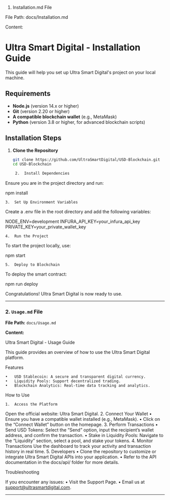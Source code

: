 1. Installation.md File

File Path: docs/Installation.md

Content:

# Ultra Smart Digital - Installation Guide

This guide will help you set up Ultra Smart Digital's project on your local machine.

## Requirements
- **Node.js** (version 14.x or higher)
- **Git** (version 2.20 or higher)
- **A compatible blockchain wallet** (e.g., MetaMask)
- **Python** (version 3.8 or higher, for advanced blockchain scripts)

## Installation Steps

1. **Clone the Repository**
   ```bash
   git clone https://github.com/UltraSmartDigital/USD-Blockchain.git
   cd USD-Blockchain

	2.	Install Dependencies
Ensure you are in the project directory and run:

npm install


	3.	Set Up Environment Variables
Create a .env file in the root directory and add the following variables:

NODE_ENV=development
INFURA_API_KEY=your_infura_api_key
PRIVATE_KEY=your_private_wallet_key


	4.	Run the Project
To start the project locally, use:

npm start


	5.	Deploy to Blockchain
To deploy the smart contract:

npm run deploy



Congratulations! Ultra Smart Digital is now ready to use.

---

### **2. `Usage.md` File**  
**File Path:** `docs/Usage.md`

**Content:**

Ultra Smart Digital - Usage Guide

This guide provides an overview of how to use the Ultra Smart Digital platform.

Features

	•	USD Stablecoin: A secure and transparent digital currency.
	•	Liquidity Pools: Support decentralized trading.
	•	Blockchain Analytics: Real-time data tracking and analytics.

How to Use

	1.	Access the Platform
Open the official website: Ultra Smart Digital.
	2.	Connect Your Wallet
	•	Ensure you have a compatible wallet installed (e.g., MetaMask).
	•	Click on the “Connect Wallet” button on the homepage.
	3.	Perform Transactions
	•	Send USD Tokens: Select the “Send” option, input the recipient’s wallet address, and confirm the transaction.
	•	Stake in Liquidity Pools: Navigate to the “Liquidity” section, select a pool, and stake your tokens.
	4.	Monitor Transactions
Use the dashboard to track your activity and transaction history in real time.
	5.	Developers
	•	Clone the repository to customize or integrate Ultra Smart Digital APIs into your application.
	•	Refer to the API documentation in the docs/api/ folder for more details.

Troubleshooting

If you encounter any issues:
	•	Visit the Support Page.
	•	Email us at support@ultrasmartdigital.com.

---
